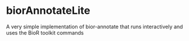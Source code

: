 # biorAnnotateLite
A very simple implementation of bior-annotate that runs interactively and uses the BioR toolkit commands
